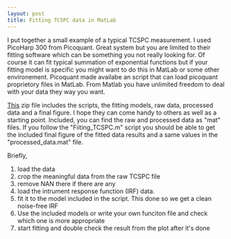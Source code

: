 ```yaml
---
layout: post
title: Fitting TCSPC data in MatLab
---
```


I put together a small example of a typical TCSPC measurement. I used PicoHarp 300 from Picoquant. 
Great system but you are limited to their fitting software which can be something you not really looking for. 
Of course it can fit typical summation of exponential functions but if your fitting model is specific you might 
want to do this in MatLab or some other environement. Picoquant made availabe an script that can load picoquant 
proprietory files in MatLab. From Matlab you have unlimited freedom to deal with your data they way you want.

[This](https://github.com/fathi0amir/TCSPC_Data_Fitting) zip file includes the scripts, 
the fitting models, raw data, processed data and a final figure. I hope they can come handy to 
others as well as a starting point. Included, you can find the raw and processed data as "mat" files. 
If you follow the "Fiiting_TCSPC.m" script you should be able to 
get the included final figure of the fitted data results and a same values in the "processed_data.mat" file. 

Briefly, 
1. load the data
2. crop the meaningful data from the raw TCSPC file
3. remove NAN there if there are any
4. load the intrument response function (IRF) data. 
5. fit it to the model included in the script. This done so we get a clean noise-free IRF
6. Use the included models or write your own funciton file and check which one is more appropriate
7. start fitting and double check the result from the plot after it's done
